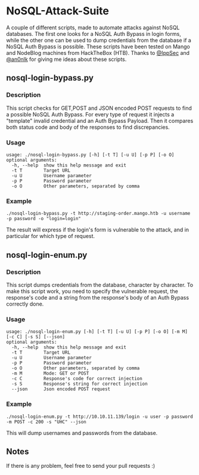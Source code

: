 # NoSQL-Attack-Suite
A couple of different scripts, made to automate attacks against NoSQL databases.
The first one looks for a NoSQL Auth Bypass in login forms, while the other one can be used to dump credentials from the database if a NoSQL Auth Bypass is possible. These scripts have been tested on Mango and NodeBlog machines from HackTheBox (HTB).
Thanks to [@IppSec](https://github.com/IppSec) and [@an0nlk](https://github.com/an0nlk/Nosql-MongoDB-injection-username-password-enumeration) for giving me ideas about these scripts.

## nosql-login-bypass.py
### Description
This script checks for GET,POST and JSON encoded POST requests to find a possible NoSQL Auth Bypass. For every type of request it injects a "template" invalid credential and an Auth Bypass Payload. Then it compares both status code and body of the responses to find discrepancies.

### Usage
```
usage: ./nosql-login-bypass.py [-h] [-t T] [-u U] [-p P] [-o O]
optional arguments:
  -h, --help  show this help message and exit
  -t T        Target URL
  -u U        Username parameter
  -p P        Password parameter
  -o O        Other parameters, separated by comma
```
### Example
```
./nosql-login-bypass.py -t http://staging-order.mango.htb -u username -p password -o "login=login"
```
The result will express if the login's form is vulnerable to the attack, and in particular for which type of request.


## nosql-login-enum.py
### Description
This script dumps credentials from the database, character by character.
To make this script work, you need to specify the vulnerable request, the response's code and a string from the response's body of an Auth Bypass correctly done.

### Usage
```
usage: ./nosql-login-enum.py [-h] [-t T] [-u U] [-p P] [-o O] [-m M] [-c C] [-s S] [--json]
optional arguments:
  -h, --help  show this help message and exit
  -t T        Target URL
  -u U        Username parameter
  -p P        Password parameter
  -o O        Other parameters, separated by comma
  -m M        Mode: GET or POST
  -c C        Response's code for correct injection
  -s S        Response's string for correct injection
  --json      Json encoded POST request
```

### Example
```
./nosql-login-enum.py -t http://10.10.11.139/login -u user -p password -m POST -c 200 -s "UHC" --json
```
This will dump usernames and passwords from the database.


## Notes
If there is any problem, feel free to send your pull requests :)
